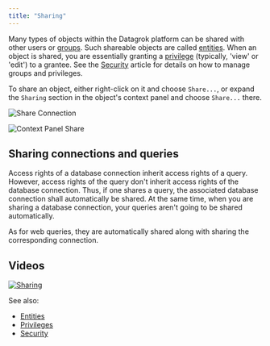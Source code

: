 ```yaml
---
title: "Sharing"
---
```


Many types of objects within the Datagrok platform can be shared with other users or [groups](../govern/group.md). Such
shareable objects are called [entities](../concepts/objects.md). When an object is shared, you are essentially granting
a [privilege](../govern/authorization.md) (typically, 'view' or 'edit') to a grantee. See
the [Security](../govern/security.md) article for details on how to manage groups and privileges.

To share an object, either right-click on it and choose `Share...`, or expand the `Sharing` section in the object's
context panel and choose `Share...` there.

![Share Connection](share-connection.gif)

![Context Panel Share](property-panel-share.png)

## Sharing connections and queries

Access rights of a database connection inherit access rights of a query. However, access rights of the query don't
inherit access rights of the database connection. Thus, if one shares a query, the associated database connection shall
automatically be shared. At the same time, when you are sharing a database connection, your queries aren't going to be
shared automatically.

As for web queries, they are automatically shared along with sharing the corresponding connection.

## Videos

[![Sharing](../uploads/youtube/sharing.png "Open on Youtube")](https://www.youtube.com/watch?v=7MBXWzdC0-I&t=1334s)

See also:

* [Entities](../concepts/objects.md)
* [Privileges](../govern/authorization.md)
* [Security](../govern/security.md)
